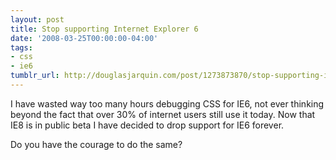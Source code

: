 ```yaml
---
layout: post
title: Stop supporting Internet Explorer 6
date: '2008-03-25T00:00:00-04:00'
tags:
- css
- ie6
tumblr_url: http://douglasjarquin.com/post/1273873870/stop-supporting-internet-explorer-6
---
```

I have wasted way too many hours debugging CSS for IE6, not ever thinking beyond the fact that over 30% of internet users still use it today. Now that IE8 is in public beta I have decided to drop support for IE6 forever.

Do you have the courage to do the same?
